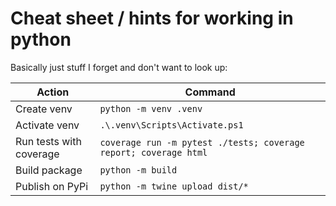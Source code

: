 # Cheat sheet / hints for working in python

Basically just stuff I forget and don't want to look up:

| Action                  | Command                                                          |
| ----------------------- | ---------------------------------------------------------------- |
| Create venv             | `python -m venv .venv`                                           |
| Activate venv           | `.\.venv\Scripts\Activate.ps1`                                   |
| Run tests with coverage | `coverage run -m pytest ./tests; coverage report; coverage html` |
| Build package           | `python -m build`                                                |
| Publish on PyPi         | `python -m twine upload dist/*`                                  |

